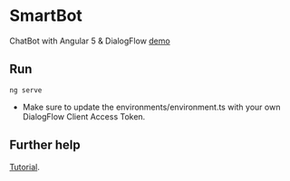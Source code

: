 # SmartBot

ChatBot with Angular 5 & DialogFlow [demo](http://smartbot-mlabouardy.s3-website-us-east-1.amazonaws.com)

## Run

```
ng serve
```

* Make sure to update the environments/environment.ts with your own DialogFlow Client Access Token.

## Further help

[Tutorial](http://www.blog.labouardy.com/serverless-chatbot-angular-5-dialogflow-aws-lambda/).
